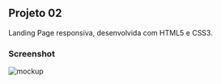 ## Projeto 02
Landing Page responsiva, desenvolvida com HTML5 e CSS3.

### Screenshot
![mockup](https://i.ibb.co/QQX6RWx/projeto2-mockup.png)
